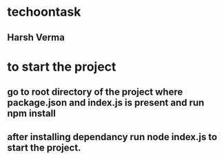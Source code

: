 # techoontask
## Harsh Verma
# to start the project
## go to root directory of the project where package.json and index.js is present and run npm install
## after installing dependancy run node index.js to start the project.
